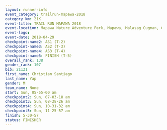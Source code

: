 ```yaml
---
layout: runner-info 
event_category: trailrun-mapawa-2018 
category_km: 21K 
event-title: TRAIL RUN MAPAWA 2018 
event-location: Mapawa Nature Adventure Park, Mapawa, Malasag Cugman, Cagayan de Oro Philippines 
event-logo: 
event-date: 2018-04-29 
checkpoint-name2: AS1 (T-2) 
checkpoint-name3: AS2 (T-3) 
checkpoint-name4: AS3 (T-4) 
checkpoint-name5: FINISH (T-5) 
overall_rank: 138
gender_rank: 107
bib: 21121
first_name: Christian Santiago
last_name: Yap
gender: M
team_name: None
start: Sun, 05-55-00 am
checkpoint2: Sun, 07-03-18 am
checkpoint3: Sun, 08-38-26 am
checkpoint4: Sun, 10-31-32 am
checkpoint5: Sun, 11-25-57 am
finish: 5-30-57
status: FINISHER
---
```

